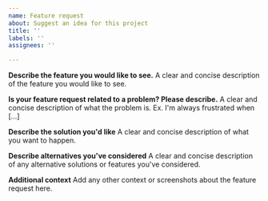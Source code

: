 ```yaml
---
name: Feature request
about: Suggest an idea for this project
title: ''
labels: ''
assignees: ''

---
```

**Describe the feature you would like to see.**
A clear and concise description of the feature you would like to see.

**Is your feature request related to a problem? Please describe.**
A clear and concise description of what the problem is. Ex. I'm always frustrated when [...]

**Describe the solution you'd like**
A clear and concise description of what you want to happen.

**Describe alternatives you've considered**
A clear and concise description of any alternative solutions or features you've considered.

**Additional context**
Add any other context or screenshots about the feature request here.
